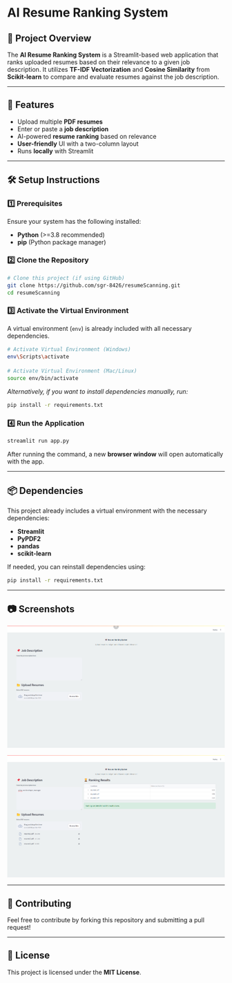 # AI Resume Ranking System

## 📌 Project Overview
The **AI Resume Ranking System** is a Streamlit-based web application that ranks uploaded resumes based on their relevance to a given job description. It utilizes **TF-IDF Vectorization** and **Cosine Similarity** from **Scikit-learn** to compare and evaluate resumes against the job description.

---
## 🚀 Features
- Upload multiple **PDF resumes**
- Enter or paste a **job description**
- AI-powered **resume ranking** based on relevance
- **User-friendly** UI with a two-column layout
- Runs **locally** with Streamlit

---
## 🛠️ Setup Instructions

### 1️⃣ Prerequisites
Ensure your system has the following installed:
- **Python** (>=3.8 recommended)
- **pip** (Python package manager)

### 2️⃣ Clone the Repository
```sh
# Clone this project (if using GitHub)
git clone https://github.com/sgr-8426/resumeScanning.git
cd resumeScanning
```

### 3️⃣ Activate the Virtual Environment
A virtual environment (`env`) is already included with all necessary dependencies.

```sh
# Activate Virtual Environment (Windows)
env\Scripts\activate

# Activate Virtual Environment (Mac/Linux)
source env/bin/activate
```

*Alternatively, if you want to install dependencies manually, run:*
```sh
pip install -r requirements.txt
```

### 4️⃣ Run the Application
```sh
streamlit run app.py
```
After running the command, a new **browser window** will open automatically with the app.

---
## 📦 Dependencies
This project already includes a virtual environment with the necessary dependencies:
- **Streamlit**
- **PyPDF2**
- **pandas**
- **scikit-learn**

If needed, you can reinstall dependencies using:
```sh
pip install -r requirements.txt
```

---
## 📷 Screenshots
![Resume Ranker](https://github.com/sgr-8426/resumeScanning/blob/main/assets/screenshots/ss1.png)

![Resume Ranker](https://github.com/sgr-8426/resumeScanning/blob/main/assets/screenshots/ss2.png)

---
## 🤝 Contributing
Feel free to contribute by forking this repository and submitting a pull request!

---
## 📜 License
This project is licensed under the **MIT License**.
